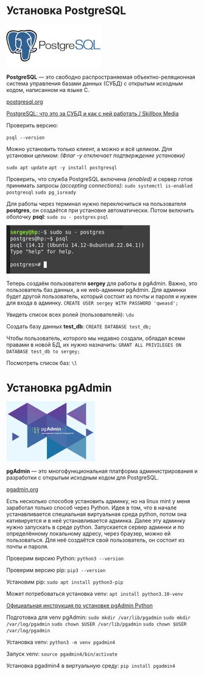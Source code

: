 # Установка PostgreSQL

<img src="_img_install_PostgreSQL/002.png" title="" alt="002.png" width="247">

**PostgreSQL** — это свободно распространяемая объектно-реляционная система управления базами данных (СУБД) с открытым исходным кодом, написанном на языке C.

[postgresql.org](https://www.postgresql.org/)

[PostgreSQL: что это за СУБД и как с ней работать / Skillbox Media](https://skillbox.ru/media/code/postgresql-vsye-chto-nuzhno-znat-dlya-bystrogo-starta/)

Проверить версию:

`psql --version`

Можно установить только клиент, а можно и всё целиком. Для установки целиком:
*(Флаг -y отключает подтверждение установки)*

`sudo apt update`
`apt -y install postgresql`

Проверить, что служба PostgreSQL включена *(enabled)* и сервер готов принимать запросы *(accepting connections)*:
`sudo systemctl is-enabled postgresql`
`sudo pg_isready`

Для работы через терминал нужно переключиться на пользователя **postgres**, он создаётся при установке автоматически. Потом включить оболочку **psql**:
`sudo su - postgres`
`psql`

![001.png](_img_install_PostgreSQL/001.png)

Теперь создаём пользователя **sergey** для работы в pgAdmin. Важно, это пользователь баз данных, а не web-админки pgAdmin. Для админки будет другой пользователь, который состоит из почты и пароля и нужен для входа в админку. 
`CREATE USER sergey WITH PASSWORD 'qweasd';`

Увидеть список всех ролей (пользователей):
`\du`

Создать базу данных **test_db**:
`CREATE DATABASE test_db;`

Чтобы пользователь, которого мы недавно создали, обладал всеми правами в новой БД, их нужно назначить:
`GRANT ALL PRIVILEGES ON DATABASE test_db to sergey;`

Посмотреть список баз:
`\l`

# Установка pgAdmin

<img title="" src="_img_install_PostgreSQL/003.png" alt="003.png" width="233">

**pgAdmin** — это многофункциональная платформа администрирования и разработки с открытым исходным кодом для PostgreSQL.

[pgadmin.org](https://www.pgadmin.org/)

Есть несколько способов установить админку, но на linux mint у меня заработал только способ через Python. Идея в том, что в начале устанавливается специальная виртуальная среда python, потом она кативируется и в неё устанавливается админка. Далее эту админку нужно запускать в среде python. Запускается сервер админки и по определённому локальному адресу, через браузер, можно ей пользоваться. Для неё создаётся свой пользователь, он состоит из почты и пароля.

Проверим вирсию Python:
`python3 --version`

Проверим версию pip:
`pip3 --version`

Установим pip:
`sudo apt install python3-pip`

Может потребоваться установка venv:
`apt install python3.10-venv`

[Официальная инструкция по установке pgAdmin Python](https://www.pgadmin.org/download/pgadmin-4-python/)

Подготовка для venv pgAdmin:
`sudo mkdir /var/lib/pgadmin`
`sudo mkdir /var/log/pgadmin`
`sudo chown $USER /var/lib/pgadmin`
`sudo chown $USER /var/log/pgadmin`

Установка venv:
`python3 -m venv pgadmin4`

Запуск venv:
`source pgadmin4/bin/activate`

Установка pgadmin4 в виртуальную среду:
`pip install pgadmin4`
